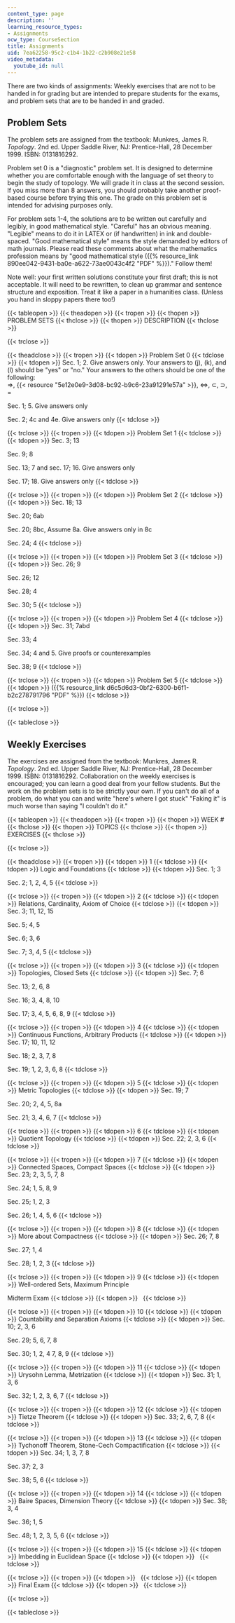 ```yaml
---
content_type: page
description: ''
learning_resource_types:
- Assignments
ocw_type: CourseSection
title: Assignments
uid: 7ea62258-95c2-c1b4-1b22-c2b908e21e58
video_metadata:
  youtube_id: null
---
```


There are two kinds of assignments: Weekly exercises that are not to be handed in for grading but are intended to prepare students for the exams, and problem sets that are to be handed in and graded.

Problem Sets
------------

The problem sets are assigned from the textbook: Munkres, James R. _Topology_. 2nd ed. Upper Saddle River, NJ: Prentice-Hall, 28 December 1999. ISBN: 0131816292.

Problem set 0 is a "diagnostic" problem set. It is designed to determine whether you are comfortable enough with the language of set theory to begin the study of topology. We will grade it in class at the second session. lf you miss more than 8 answers, you should probably take another proof-based course before trying this one. The grade on this problem set is intended for advising purposes only.

For problem sets 1-4, the solutions are to be written out carefully and legibly, in good mathematical style. "Careful" has an obvious meaning. "Legible" means to do it in LATEX or (if handwritten) in ink and double-spaced. "Good mathematical style" means the style demanded by editors of math journals. Please read these comments about what the mathematics profession means by "good mathematical style ({{% resource_link 890ee042-9431-ba0e-a622-73ae0043c4f2 "PDF" %}})." Follow them!

Note well: your first written solutions constitute your first draft; this is not acceptable. It will need to be rewritten, to clean up grammar and sentence structure and exposition. Treat it like a paper in a humanities class. (Unless you hand in sloppy papers there too!)

{{< tableopen >}}
{{< theadopen >}}
{{< tropen >}}
{{< thopen >}}
PROBLEM SETS
{{< thclose >}}
{{< thopen >}}
DESCRIPTION
{{< thclose >}}

{{< trclose >}}

{{< theadclose >}}
{{< tropen >}}
{{< tdopen >}}
Problem Set 0
{{< tdclose >}}
{{< tdopen >}}
Sec. 1; 2. Give answers only. Your answers to (j), (k), and (l) should be "yes" or "no." Your answers to the others should be one of the following:  
⇒, {{< resource "5e12e0e9-3d08-bc92-b9c6-23a91291e57a" >}}, ⇔, ⊂, ⊃, =  
  
Sec. 1; 5. Give answers only  
  
Sec. 2; 4c and 4e. Give answers only
{{< tdclose >}}

{{< trclose >}}
{{< tropen >}}
{{< tdopen >}}
Problem Set 1
{{< tdclose >}}
{{< tdopen >}}
Sec. 3; 13  
  
Sec. 9; 8  
  
Sec. 13; 7 and sec. 17; 16. Give answers only  
  
Sec. 17; 18. Give answers only
{{< tdclose >}}

{{< trclose >}}
{{< tropen >}}
{{< tdopen >}}
Problem Set 2
{{< tdclose >}}
{{< tdopen >}}
Sec. 18; 13  
  
Sec. 20; 6ab  
  
Sec. 20; 8bc, Assume 8a. Give answers only in 8c  
  
Sec. 24; 4
{{< tdclose >}}

{{< trclose >}}
{{< tropen >}}
{{< tdopen >}}
Problem Set 3
{{< tdclose >}}
{{< tdopen >}}
Sec. 26; 9  
  
Sec. 26; 12  
  
Sec. 28; 4  
  
Sec. 30; 5
{{< tdclose >}}

{{< trclose >}}
{{< tropen >}}
{{< tdopen >}}
Problem Set 4
{{< tdclose >}}
{{< tdopen >}}
Sec. 31; 7abd  
  
Sec. 33; 4  
  
Sec. 34; 4 and 5. Give proofs or counterexamples  
  
Sec. 38; 9
{{< tdclose >}}

{{< trclose >}}
{{< tropen >}}
{{< tdopen >}}
Problem Set 5
{{< tdclose >}}
{{< tdopen >}}
({{% resource_link d6c5d6d3-0bf2-6300-b6f1-b2c278791796 "PDF" %}})
{{< tdclose >}}

{{< trclose >}}

{{< tableclose >}}

Weekly Exercises
----------------

The exercises are assigned from the textbook: Munkres, James R. _Topology_. 2nd ed. Upper Saddle River, NJ: Prentice-Hall, 28 December 1999. ISBN: 0131816292. Collaboration on the weekly exercises is encouraged; you can learn a good deal from your fellow students. But the work on the problem sets is to be strictly your own. If you can't do all of a problem, do what you can and write "here's where I got stuck" "Faking it" is much worse than saying "I couldn't do it."

{{< tableopen >}}
{{< theadopen >}}
{{< tropen >}}
{{< thopen >}}
WEEK #
{{< thclose >}}
{{< thopen >}}
TOPICS
{{< thclose >}}
{{< thopen >}}
EXERCISES
{{< thclose >}}

{{< trclose >}}

{{< theadclose >}}
{{< tropen >}}
{{< tdopen >}}
1
{{< tdclose >}}
{{< tdopen >}}
Logic and Foundations
{{< tdclose >}}
{{< tdopen >}}
Sec. 1; 3  
  
Sec. 2; 1, 2, 4, 5
{{< tdclose >}}

{{< trclose >}}
{{< tropen >}}
{{< tdopen >}}
2
{{< tdclose >}}
{{< tdopen >}}
Relations, Cardinality, Axiom of Choice
{{< tdclose >}}
{{< tdopen >}}
Sec. 3; 11, 12, 15  
  
Sec. 5; 4, 5  
  
Sec. 6; 3, 6  
  
Sec. 7; 3, 4, 5
{{< tdclose >}}

{{< trclose >}}
{{< tropen >}}
{{< tdopen >}}
3
{{< tdclose >}}
{{< tdopen >}}
Topologies, Closed Sets
{{< tdclose >}}
{{< tdopen >}}
Sec. 7; 6  
  
Sec. 13; 2, 6, 8  
  
Sec. 16; 3, 4, 8, 10  
  
Sec. 17; 3, 4, 5, 6, 8, 9
{{< tdclose >}}

{{< trclose >}}
{{< tropen >}}
{{< tdopen >}}
4
{{< tdclose >}}
{{< tdopen >}}
Continuous Functions, Arbitrary Products
{{< tdclose >}}
{{< tdopen >}}
Sec. 17; 10, 11, 12  
  
Sec. 18; 2, 3, 7, 8  
  
Sec. 19; 1, 2, 3, 6, 8
{{< tdclose >}}

{{< trclose >}}
{{< tropen >}}
{{< tdopen >}}
5
{{< tdclose >}}
{{< tdopen >}}
Metric Topologies
{{< tdclose >}}
{{< tdopen >}}
Sec. 19; 7  
  
Sec. 20; 2, 4, 5, 8a  
  
Sec. 21; 3, 4, 6, 7
{{< tdclose >}}

{{< trclose >}}
{{< tropen >}}
{{< tdopen >}}
6
{{< tdclose >}}
{{< tdopen >}}
Quotient Topology
{{< tdclose >}}
{{< tdopen >}}
Sec. 22; 2, 3, 6
{{< tdclose >}}

{{< trclose >}}
{{< tropen >}}
{{< tdopen >}}
7
{{< tdclose >}}
{{< tdopen >}}
Connected Spaces, Compact Spaces
{{< tdclose >}}
{{< tdopen >}}
Sec. 23; 2, 3, 5, 7, 8  
  
Sec. 24; 1, 5, 8, 9  
  
Sec. 25; 1, 2, 3  
  
Sec. 26; 1, 4, 5, 6
{{< tdclose >}}

{{< trclose >}}
{{< tropen >}}
{{< tdopen >}}
8
{{< tdclose >}}
{{< tdopen >}}
More about Compactness
{{< tdclose >}}
{{< tdopen >}}
Sec. 26; 7, 8  
  
Sec. 27; 1, 4  
  
Sec. 28; 1, 2, 3
{{< tdclose >}}

{{< trclose >}}
{{< tropen >}}
{{< tdopen >}}
9
{{< tdclose >}}
{{< tdopen >}}
Well-ordered Sets, Maximum Principle  
  
Midterm Exam
{{< tdclose >}}
{{< tdopen >}}
 
{{< tdclose >}}

{{< trclose >}}
{{< tropen >}}
{{< tdopen >}}
10
{{< tdclose >}}
{{< tdopen >}}
Countability and Separation Axioms
{{< tdclose >}}
{{< tdopen >}}
Sec. 10; 2, 3, 6  
  
Sec. 29; 5, 6, 7, 8  
  
Sec. 30; 1, 2, 4 7, 8, 9
{{< tdclose >}}

{{< trclose >}}
{{< tropen >}}
{{< tdopen >}}
11
{{< tdclose >}}
{{< tdopen >}}
Urysohn Lemma, Metrization
{{< tdclose >}}
{{< tdopen >}}
Sec. 31; 1, 3, 6  
  
Sec. 32; 1, 2, 3, 6, 7
{{< tdclose >}}

{{< trclose >}}
{{< tropen >}}
{{< tdopen >}}
12
{{< tdclose >}}
{{< tdopen >}}
Tietze Theorem
{{< tdclose >}}
{{< tdopen >}}
Sec. 33; 2, 6, 7, 8
{{< tdclose >}}

{{< trclose >}}
{{< tropen >}}
{{< tdopen >}}
13
{{< tdclose >}}
{{< tdopen >}}
Tychonoff Theorem, Stone-Cech Compactification
{{< tdclose >}}
{{< tdopen >}}
Sec. 34; 1, 3, 7, 8  
  
Sec. 37; 2, 3  
  
Sec. 38; 5, 6
{{< tdclose >}}

{{< trclose >}}
{{< tropen >}}
{{< tdopen >}}
14
{{< tdclose >}}
{{< tdopen >}}
Baire Spaces, Dimension Theory
{{< tdclose >}}
{{< tdopen >}}
Sec. 38; 3, 4  
  
Sec. 36; 1, 5  
  
Sec. 48; 1, 2, 3, 5, 6
{{< tdclose >}}

{{< trclose >}}
{{< tropen >}}
{{< tdopen >}}
15
{{< tdclose >}}
{{< tdopen >}}
Imbedding in Euclidean Space
{{< tdclose >}}
{{< tdopen >}}
 
{{< tdclose >}}

{{< trclose >}}
{{< tropen >}}
{{< tdopen >}}
 
{{< tdclose >}}
{{< tdopen >}}
Final Exam
{{< tdclose >}}
{{< tdopen >}}
 
{{< tdclose >}}

{{< trclose >}}

{{< tableclose >}}